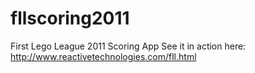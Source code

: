 # fllscoring2011
First Lego League 2011 Scoring App
See it in action here: http://www.reactivetechnologies.com/fll.html
